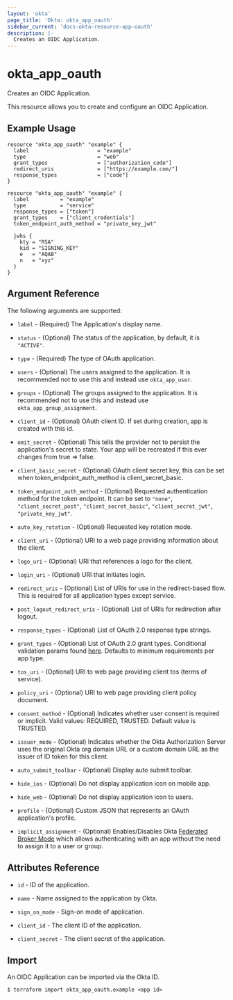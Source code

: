 ```yaml
---
layout: 'okta'
page_title: 'Okta: okta_app_oauth'
sidebar_current: 'docs-okta-resource-app-oauth'
description: |-
  Creates an OIDC Application.
---
```


# okta_app_oauth

Creates an OIDC Application.

This resource allows you to create and configure an OIDC Application.

## Example Usage

```hcl
resource "okta_app_oauth" "example" {
  label                      = "example"
  type                       = "web"
  grant_types                = ["authorization_code"]
  redirect_uris              = ["https://example.com/"]
  response_types             = ["code"]
}
```

```hcl
resource "okta_app_oauth" "example" {
  label          = "example"
  type           = "service"
  response_types = ["token"]
  grant_types    = ["client_credentials"]
  token_endpoint_auth_method = "private_key_jwt"

  jwks {
    kty = "RSA"
    kid = "SIGNING_KEY"
    e   = "AQAB"
    n   = "xyz"
  }
}
```

## Argument Reference

The following arguments are supported:

- `label` - (Required) The Application's display name.

- `status` - (Optional) The status of the application, by default, it is `"ACTIVE"`.

- `type` - (Required) The type of OAuth application.

- `users` - (Optional) The users assigned to the application. It is recommended not to use this and instead use `okta_app_user`.

- `groups` - (Optional) The groups assigned to the application. It is recommended not to use this and instead use `okta_app_group_assignment`.

- `client_id` - (Optional) OAuth client ID. If set during creation, app is created with this id.

- `omit_secret` - (Optional) This tells the provider not to persist the application's secret to state. Your app will be recreated if this ever changes from true => false.

- `client_basic_secret` - (Optional) OAuth client secret key, this can be set when token_endpoint_auth_method is client_secret_basic.

- `token_endpoint_auth_method` - (Optional) Requested authentication method for the token endpoint. It can be set to `"none"`, `"client_secret_post"`, `"client_secret_basic"`, `"client_secret_jwt"`, `"private_key_jwt"`.

- `auto_key_rotation` - (Optional) Requested key rotation mode.

- `client_uri` - (Optional) URI to a web page providing information about the client.

- `logo_uri` - (Optional) URI that references a logo for the client.

- `login_uri` - (Optional) URI that initiates login.

- `redirect_uris` - (Optional) List of URIs for use in the redirect-based flow. This is required for all application types except service.

- `post_logout_redirect_uris` - (Optional) List of URIs for redirection after logout.

- `response_types` - (Optional) List of OAuth 2.0 response type strings.

- `grant_types` - (Optional) List of OAuth 2.0 grant types. Conditional validation params found [here](https://developer.okta.com/docs/api/resources/apps#credentials-settings-details). Defaults to minimum requirements per app type.

- `tos_uri` - (Optional) URI to web page providing client tos (terms of service).

- `policy_uri` - (Optional) URI to web page providing client policy document.

- `consent_method` - (Optional) Indicates whether user consent is required or implicit. Valid values: REQUIRED, TRUSTED. Default value is TRUSTED.

- `issuer_mode` - (Optional) Indicates whether the Okta Authorization Server uses the original Okta org domain URL or a custom domain URL as the issuer of ID token for this client.

- `auto_submit_toolbar` - (Optional) Display auto submit toolbar.

- `hide_ios` - (Optional) Do not display application icon on mobile app.

- `hide_web` - (Optional) Do not display application icon to users.

- `profile` - (Optional) Custom JSON that represents an OAuth application's profile.

* `implicit_assignment` - (Optional) Enables/Disables Okta [Federated Broker Mode](https://help.okta.com/en/prod/Content/Topics/Apps/Apps_Apps_Page.htm#) which allows authenticating with an app without the need to assign it to a user or group.

## Attributes Reference

- `id` - ID of the application.

- `name` - Name assigned to the application by Okta.

- `sign_on_mode` - Sign-on mode of application.

- `client_id` - The client ID of the application.

- `client_secret` - The client secret of the application.

## Import

An OIDC Application can be imported via the Okta ID.

```
$ terraform import okta_app_oauth.example <app id>
```
